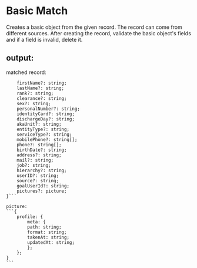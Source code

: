 # Basic Match

Creates a basic object from the given record. The record can come from different sources.
After creating the record, validate the basic object's fields and if a field is invalid, delete it.

## output:

matched record:

````{
    firstName?: string;
    lastName?: string;
    rank?: string;
    clearance?: string;
    sex?: string;
    personalNumber?: string;
    identityCard?: string;
    dischargeDay?: string;
    akaUnit?: string;
    entityType?: string;
    serviceType?: string;
    mobilePhone?: string[];
    phone?: string[];
    birthDate?: string;
    address?: string;
    mail?: string;
    job?: string;
    hierarchy?: string;
    userID?: string;
    source?: string;
    goalUserId?: string;
    pictures?: picture;
}```

picture:
```{
    profile: {
        meta: {
        path: string;
        format: string;
        takenAt: string;
        updatedAt: string;
        };
    };
}
```
````

